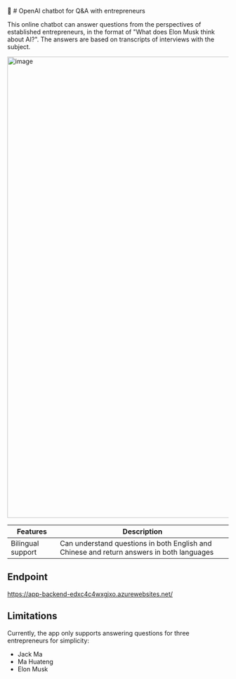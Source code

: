 🤖 # OpenAI chatbot for Q&A with entrepreneurs

This online chatbot can answer questions from the perspectives of established entrepreneurs, in the format of "What does Elon Musk think about AI?". The answers are based on transcripts of interviews with the subject. 

<img width="1051" alt="image" src="https://github.com/AshleyZhao/azure-search-openai-demo/assets/22757766/649f922e-d130-40a7-b32f-afd7a3733552">


| Features | Description |
| -- | -- |
| Bilingual support | Can understand questions in both English and Chinese and return answers in both languages |

## Endpoint

https://app-backend-edxc4c4wxgjxo.azurewebsites.net/

## Limitations

Currently, the app only supports answering questions for three entrepreneurs for simplicity:
- Jack Ma
- Ma Huateng
- Elon Musk
